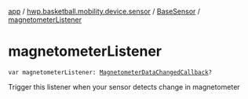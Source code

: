 [app](../../index.md) / [hwp.basketball.mobility.device.sensor](../index.md) / [BaseSensor](index.md) / [magnetometerListener](.)

# magnetometerListener

`var magnetometerListener: `[`MagnetometerDataChangedCallback`](-magnetometer-data-changed-callback/index.md)`?`

Trigger this listener when your sensor detects change in magnetometer


